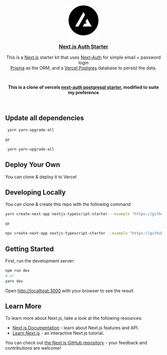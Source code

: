 <p align="center">
  <a href="https://nextjs-postgres-auth.vercel.app/">
    <img src="/public/logo.png" height="96">
    <h3 align="center">Next.js Auth Starter</h3>
  </a>
</p>

<p align="center">
This is a <a href="https://nextjs.org/">Next.js</a> starter kit that uses <a href="https://next-auth.js.org/">Next-Auth</a> for simple email + password login<br/>
<a href="https://www.prisma.io/">Prisma</a> as the ORM, and a <a href="https://vercel.com/postgres">Vercel Postgres</a> database to persist the data.</p>

<br/>

<p align="center" style="font-weight:bold">
  This is a clone of vercels <a href="https://vercel.com/templates/next.js/prisma-postgres-auth-starter">next-auth postgresql starter</a>, modified to suite my preference
</p>

<br/>


## Update all dependencies
```bash
 yarn yarn-upgrade-all
```

or


```bash
 yarn yarn-upgrade-all
```


## Deploy Your Own

You can clone & deploy it to Vercel


## Developing Locally

You can clone & create this repo with the following command

```bash
yarn create-next-app nextjs-typescript-starter --example "https://github.com/Bethel-nz/t3-auth-stack"
```

or

```bash
npx create-next-app nextjs-typescript-starter --example "https://github.com/Bethel-nz/t3-auth-stack"
```


## Getting Started

First, run the development server:

```bash
npm run dev
# or
yarn dev
```

Open [http://localhost:3000](http://localhost:3000) with your browser to see the result.

## Learn More

To learn more about Next.js, take a look at the following resources:

- [Next.js Documentation](https://nextjs.org/docs) - learn about Next.js features and API.
- [Learn Next.js](https://nextjs.org/learn) - an interactive Next.js tutorial.

You can check out [the Next.js GitHub repository](https://github.com/vercel/next.js/) - your feedback and contributions are welcome!

